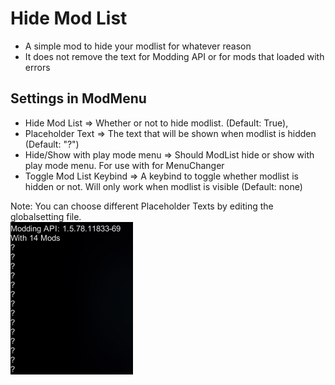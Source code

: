 # Hide Mod List
- A simple mod to hide your modlist for whatever reason
- It does not remove the text for Modding API or for mods that loaded with errors

## Settings in ModMenu
- Hide Mod List => Whether or not to hide modlist. (Default: True),
- Placeholder Text => The text that will be shown when modlist is hidden (Default: "?")
- Hide/Show with play mode menu => Should ModList hide or show with play mode menu. For use with for MenuChanger
- Toggle Mod List Keybind => A keybind to toggle whether modlist is hidden or not. Will only work when modlist is visible (Default: none)

Note: You can choose different Placeholder Texts by editing the globalsetting file.  
![Example of mod in use](ReadmeAssets/Example.png)
